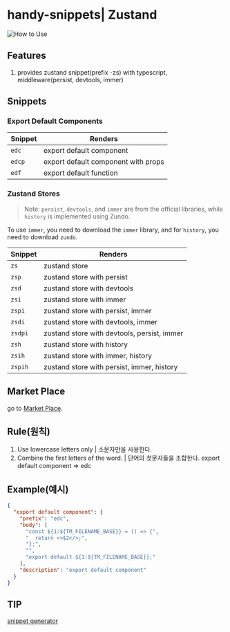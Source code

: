 # handy-snippets| Zustand
![How to Use](https://github.com/gyeongseokKang/handy-snippets/assets/61446585/3d84b401-dd9d-48ec-a0b2-9428a00bc87c.gif)

## Features

1. provides zustand snippet(prefix -zs) with typescript, middleware(persist, devtools, immer)

## Snippets

### Export Default Components

| Snippet | Renders                             |
| ------- | ----------------------------------- |
| `edc`   | export default component            |
| `edcp`  | export default component with props |
| `edf`   | export default function             |

### Zustand Stores

> Note: `persist`, `devtools`, and `immer` are from the official libraries, while `history` is implemented using Zundo.

To use `immer`, you need to download the `immer` library, and for `history`, you need to download `zundo`.

| Snippet | Renders                                     |
| ------- | ------------------------------------------- |
| `zs`    | zustand store                               |
| `zsp`   | zustand store with persist                  |
| `zsd`   | zustand store with devtools                 |
| `zsi`   | zustand store with immer                    |
| `zspi`  | zustand store with persist, immer           |
| `zsdi`  | zustand store with devtools, immer          |
| `zsdpi` | zustand store with devtools, persist, immer |
| `zsh`   | zustand store with history                  |
| `zsih`  | zustand store with immer, history           |
| `zspih` | zustand store with persist, immer, history  |

## Market Place
go to [Market Place](https://marketplace.visualstudio.com/items?itemName=handy-kang.handy-snippets).  

## Rule(원칙)

1. Use lowercase letters only | 소문자만을 사용한다.
1. Combine the first letters of the word. | 단어의 첫문자들을 조합한다. export default component => edc

## Example(예시)

```json
{
  "export default component": {
    "prefix": "edc",
    "body": [
      "const ${1:${TM_FILENAME_BASE}} = () => {",
      "  return <>$2</>;",
      "};",
      "",
      "export default ${1:${TM_FILENAME_BASE}};"
    ],
    "description": "export default component"
  }
}
```

## TIP

[snippet generator](https://snippet-generator.app/?description=export+default+function&tabtrigger=edf&snippet=const+%24%7B1%3A%24%7BTM_FILENAME_BASE%2F%28.*%29%2F%24%7B1%3A%2Fpascalcase%7D%2F%7D%7D+%3D+%28%29+%3D%3E+%7B%0A++return%3B%0A%7D%3B%0A%0Aexport+default+%24%7B1%3A%24%7BTM_FILENAME_BASE%7D%7D%3B&mode=vscode)
